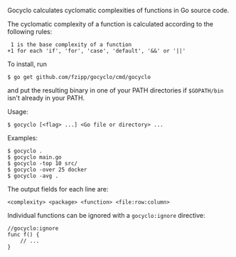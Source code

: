 Gocyclo calculates cyclomatic complexities of functions in Go source code.

The cyclomatic complexity of a function is calculated according to the
following rules:

     1 is the base complexity of a function
    +1 for each 'if', 'for', 'case', 'default', '&&' or '||'

To install, run

    $ go get github.com/fzipp/gocyclo/cmd/gocyclo

and put the resulting binary in one of your PATH directories if
`$GOPATH/bin` isn't already in your PATH.

Usage:

    $ gocyclo [<flag> ...] <Go file or directory> ...

Examples:

    $ gocyclo .
    $ gocyclo main.go
    $ gocyclo -top 10 src/
    $ gocyclo -over 25 docker
    $ gocyclo -avg .

The output fields for each line are:

    <complexity> <package> <function> <file:row:column>

Individual functions can be ignored with a `gocyclo:ignore` directive:

    //gocyclo:ignore
    func f() {
        // ...
    }
